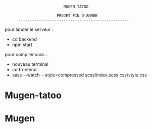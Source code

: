                               MUGEN TATOO

                           PROJET FIN D'ANNÉE
          -------------------------------------------------


pour lancer le serveur :

- cd backend
- npm start

pour compiler sass :

- nouveau terminal
- cd frontend
- sass --watch --style=compressed scss/index.scss css/style.css

# Mugen-tatoo
# Mugen
